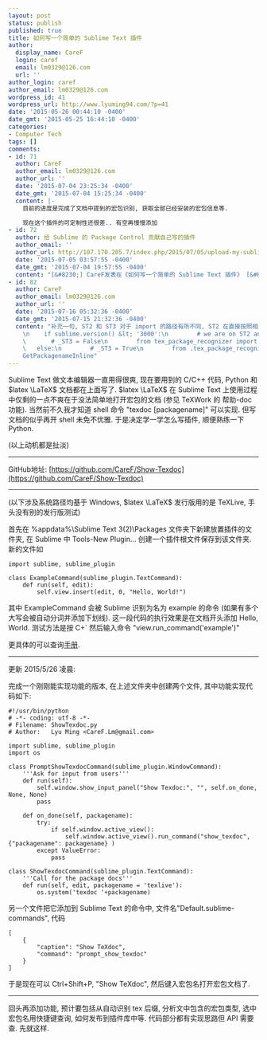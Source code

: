 ```yaml
---
layout: post
status: publish
published: true
title: 如何写一个简单的 Sublime Text 插件
author:
  display_name: CareF
  login: caref
  email: lm0329@126.com
  url: ''
author_login: caref
author_email: lm0329@126.com
wordpress_id: 41
wordpress_url: http://www.lyuming94.com/?p=41
date: '2015-05-26 00:44:10 -0400'
date_gmt: '2015-05-25 16:44:10 -0400'
categories:
- Computer Tech
tags: []
comments:
- id: 71
  author: CareF
  author_email: lm0329@126.com
  author_url: ''
  date: '2015-07-04 23:25:34 -0400'
  date_gmt: '2015-07-04 15:25:34 -0400'
  content: |-
    目前的进度是完成了文档中提到的宏包识别, 获取全部已经安装的宏包信息等.

    现在这个插件的可定制性还很差.. 有空再慢慢添加
- id: 72
  author: 给 Sublime 的 Package Control 贡献自己写的插件
  author_email: ''
  author_url: http://107.170.205.7/index.php/2015/07/05/upload-my-sublime-package/
  date: '2015-07-05 03:57:55 -0400'
  date_gmt: '2015-07-04 19:57:55 -0400'
  content: "[&#8230;] CareF发表在《如何写一个简单的 Sublime Text 插件》 [&#8230;]"
- id: 82
  author: CareF
  author_email: lm0329@126.com
  author_url: ''
  date: '2015-07-16 05:32:36 -0400'
  date_gmt: '2015-07-15 21:32:36 -0400'
  content: "补充一句, ST2 和 ST3 对于 import 的路径有所不同, ST2 在直接按照相对路径 import 就好, ST3 需要加相对路径:
    \n    if sublime.version() &lt; '3000':\n        # we are on ST2 and Python 2.X\n
    \       # _ST3 = False\n        from tex_package_recognizer import GetPackagenameInline\n
    \   else:\n        # _ST3 = True\n        from .tex_package_recognizer import
    GetPackagenameInline"
---
```

Sublime Text 做文本编辑器一直用得很爽, 现在要用到的 C/C++ 代码, Python 和 $latex \LaTeX$ 文档都在上面写了. $latex \LaTeX$ 在 Sublime Text 上使用过程中仅剩的一点不爽在于没法简单地打开宏包的文档 (参见 TeXWork 的 帮助-doc 功能). 当然前不久我才知道 shell 命令 "texdoc [packagename]" 可以实现. 但写文档的似乎再开 shell 未免不优雅. 于是决定学一学怎么写插件, 顺便熟练一下 Python.

(以上动机都是扯淡)

----

GitHub地址: [https://github.com/CareF/Show-Texdoc](https://github.com/CareF/Show-Texdoc)

----

(以下涉及系统路径均基于 Windows, $latex \LaTeX$ 发行版用的是 TeXLive, 手头没有别的发行版测试)

首先在 %appdata%\Sublime Text 3(2)\Packages 文件夹下新建放置插件的文件夹, 在 Sublime 中 Tools-New Plugin... 创建一个插件根文件保存到该文件夹. 新的文件如
<!-- <pre><code> -->
    import sublime, sublime_plugin

    class ExampleCommand(sublime_plugin.TextCommand):
        def run(self, edit):
            self.view.insert(edit, 0, "Hello, World!")
<!-- </code></pre> -->

其中 ExampleCommand 会被 Sublime 识别为名为 example 的命令 (如果有多个大写会被自动分词并添加下划线). 这一段代码的执行效果是在文档开头添加 Hello, World. 测试方法是按 C+` 然后输入命令 "view.run_command('example')"

更具体的可以查询[手册](http://www.sublimetext.com/docs/3/api_reference.html#sublime_plugin.ApplicationCommand). 

------------

更新 2015/5/26 凌晨: 

完成一个刚刚能实现功能的版本, 在上述文件夹中创建两个文件, 其中功能实现代码如下: 

    #!/usr/bin/python
    # -*- coding: utf-8 -*-
    # Filename: ShowTexdoc.py
    # Author:   Lyu Ming <CareF.Lm@gmail.com>

    import sublime, sublime_plugin
    import os

    class PromptShowTexdocCommand(sublime_plugin.WindowCommand):
        '''Ask for input from users'''
        def run(self):
            self.window.show_input_panel("Show Texdoc:", "", self.on_done, None, None)
            pass

        def on_done(self, packagename):
            try:
                if self.window.active_view():
                    self.window.active_view().run_command("show_texdoc", {"packagename": packagename} )
            except ValueError:
                pass

    class ShowTexdocCommand(sublime_plugin.TextCommand):
        '''Call for the package docs'''
        def run(self, edit, packagename = 'texlive'):
            os.system('texdoc '+packagename)

另一个文件把它添加到 Sublime Text 的命令中, 文件名"Default.sublime-commands", 代码

    [
        {
            "caption": "Show TeXdoc",
            "command": "prompt_show_texdoc"
        }
    ]

于是现在可以 Ctrl+Shift+P, "Show TeXdoc", 然后键入宏包名打开宏包文档了.

-------

回头再添加功能, 预计要包括从自动识别 tex 后缀, 分析文中包含的宏包类型, 选中宏包名用快捷键查询, 如何发布到插件库中等. 代码部分都有实现思路但 API 需要查. 先就这样. 

